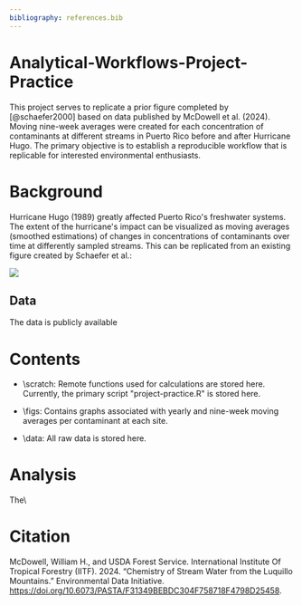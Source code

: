 ```yaml
---
bibliography: references.bib
---
```


# Analytical-Workflows-Project-Practice

This project serves to replicate a prior figure completed by [@schaefer2000] based on data published by McDowell et al. (2024). Moving nine-week averages were created for each concentration of contaminants at different streams in Puerto Rico before and after Hurricane Hugo. The primary objective is to establish a reproducible workflow that is replicable for interested environmental enthusiasts.

# Background

Hurricane Hugo (1989) greatly affected Puerto Rico's freshwater systems. The extent of the hurricane's impact can be visualized as moving averages (smoothed estimations) of changes in concentrations of contaminants over time at differently sampled streams. This can be replicated from an existing figure created by Schaefer et al.:

<img src="https://eds-214-workflows-reproducibility.github.io/course-materials/interactive/images/Schaefer_etal_2020_fig3.png"/>

## Data
The data is publicly available 


# Contents

-   \scratch: Remote functions used for calculations are stored here. Currently, the primary script "project-practice.R" is stored here.

-   \figs: Contains graphs associated with yearly and nine-week moving averages per contaminant at each site.

-   \data: All raw data is stored here.

# Analysis

The\

# Citation

McDowell, William H., and USDA Forest Service. International Institute Of Tropical Forestry (IITF). 2024. “Chemistry of Stream Water from the Luquillo Mountains.” Environmental Data Initiative. <https://doi.org/10.6073/PASTA/F31349BEBDC304F758718F4798D25458>.
